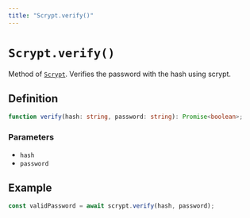 ```yaml
---
title: "Scrypt.verify()"
---
```


# `Scrypt.verify()`

Method of [`Scrypt`](/reference/main/Scrypt). Verifies the password with the hash using scrypt.

## Definition

```ts
function verify(hash: string, password: string): Promise<boolean>;
```

### Parameters

-   `hash`
-   `password`

## Example

```ts
const validPassword = await scrypt.verify(hash, password);
```
